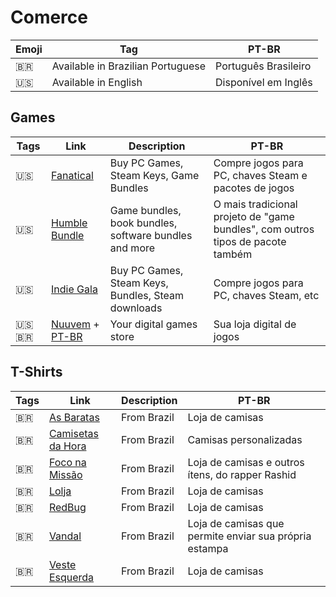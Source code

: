 # Comerce

| Emoji | Tag                               | PT-BR                |
| ----- | --------------------------------- | -------------------- |
| 🇧🇷  | Available in Brazilian Portuguese | Português Brasileiro |
| 🇺🇸  | Available in English              | Disponível em Inglês |

## Games

| Tags     | Link                                                                             | Description                                           | PT-BR                                                                           |
| -------- | -------------------------------------------------------------------------------- | ----------------------------------------------------- | ------------------------------------------------------------------------------- |
| 🇺🇸     | [Fanatical](https://www.fanatical.com/en/)                                       | Buy PC Games, Steam Keys, Game Bundles                | Compre jogos para PC, chaves Steam e pacotes de jogos                           |
| 🇺🇸     | [Humble Bundle](https://www.humblebundle.com)                                    | Game bundles, book bundles, software bundles and more | O mais tradicional projeto de "game bundles", com outros tipos de pacote também |
| 🇺🇸     | [Indie Gala](https://www.indiegala.com)                                          | Buy PC Games, Steam Keys, Bundles, Steam downloads    | Compre jogos para PC, chaves Steam, etc                                         |
| 🇺🇸🇧🇷 | [Nuuvem](https://www.nuuvem.com/us-pt/) + [PT-BR](https://www.nuuvem.com/br-pt/) | Your digital games store                              | Sua loja digital de jogos                                                       |

## T-Shirts

| Tags | Link                                                | Description | PT-BR                                                  |
| ---- | --------------------------------------------------- | ----------- | ------------------------------------------------------ |
| 🇧🇷 | [As Baratas](https://asbaratas.com.br/loja/)        | From Brazil | Loja de camisas                                        |
| 🇧🇷 | [Camisetas da Hora](https://camisetasdahora.com.br) | From Brazil | Camisas personalizadas                                 |
| 🇧🇷 | [Foco na Missão](http://www.foconamissao.com.br)    | From Brazil | Loja de camisas e outros ítens, do rapper Rashid       |
| 🇧🇷 | [Lolja](https://www.lolja.com.br)                   | From Brazil | Loja de camisas                                        |
| 🇧🇷 | [RedBug](https://www.redbug.com.br)                 | From Brazil | Loja de camisas                                        |
| 🇧🇷 | [Vandal](https://www.vandal.com.br)                 | From Brazil | Loja de camisas que permite enviar sua própria estampa |
| 🇧🇷 | [Veste Esquerda](https://vesteesquerda.com.br)      | From Brazil | Loja de camisas                                        |


